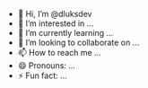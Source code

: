 - 👋 Hi, I’m @dluksdev
- 👀 I’m interested in ...
- 🌱 I’m currently learning ...
- 💞️ I’m looking to collaborate on ...
- 📫 How to reach me ...
- 😄 Pronouns: ...
- ⚡ Fun fact: ...

<!---
dluksdev/dluksdev is a ✨ special ✨ repository because its `README.md` (this file) appears on your GitHub profile.
You can click the Preview link to take a look at your changes.
--->
